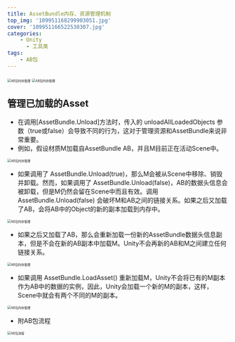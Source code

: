 ```yaml
---
title: AssetBundle内存、资源管理机制
top_img: '109951168299903051.jpg'
cover: '109951166522530307.jpg'
categories: 
    - Unity
      - 工具类
tags: 
    - AB包
---
```


<img src="48d2b7e150144a7b9bfa5b1e3b4e2e08.png" alt="AB包内存管理" style="zoom:50%;">
<img src="dc6960fad0f44c909f1ef4855917cd9a.png" alt="AB包内存管理" style="zoom:50%;">

## 管理已加载的Asset

* 在调用[AssetBundle.Unload]方法时，传入的 unloadAllLoadedObjects 参数（true或false）会导致不同的行为，这对于管理资源和AssetBundle来说非常重要。
* 例如，假设材质M加载自AssetBundle AB，并且M目前正在活动Scene中。

<img src="c5d5060e40b483213d61b1b86c6b1b55.jpg" alt="AB包内存管理" style="zoom:50%;">

* 如果调用了 AssetBundle.Unload(true)，那么M会被从Scene中移除、销毁并卸载。然而，如果调用了 AssetBundle.Unload(false)，AB的数据头信息会被卸载，但是M仍然会留在Scene中而且有效。调用 AssetBundle.Unload(false) 会破坏M和AB之间的链接关系。如果之后又加载了AB，会将AB中的Object的新的副本加载到内存中。

<img src="33857a99b94e524f8da873d2510e590a.jpg" alt="AB包内存管理" style="zoom:50%;">

* 如果之后又加载了AB，那么会重新加载一份新的AssetBundle数据头信息副本，但是不会在新的AB副本中加载M。Unity不会再新的AB和M之间建立任何链接关系。

<img src="d05c5311dcf219e5f1d043425cbcb080.jpg" alt="AB包内存管理" style="zoom:50%;">

* 如果调用 AssetBundle.LoadAsset() 重新加载M，Unity不会将已有的M副本作为AB中的数据的实例，因此，Unity会加载一个新的M的副本，这样，Scene中就会有两个不同的M的副本。

<img src="646eeff5fc5d3d30c01cf6f13de9475e.jpg" alt="AB包内存管理" style="zoom:50%;">

* 附AB包流程

<img src="AB包流程.png" alt="AB包流程" style="zoom:50%;">
